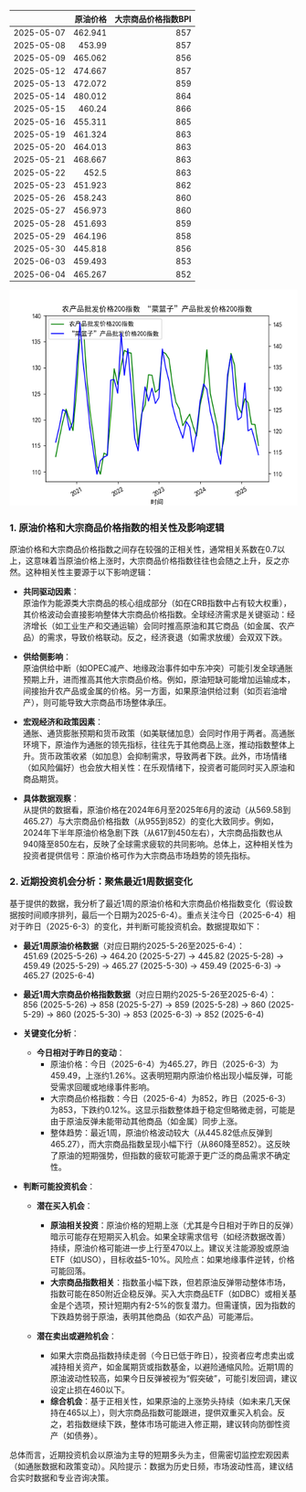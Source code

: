 |            |   原油价格 |   大宗商品价格指数BPI |
|:-----------|-----------:|----------------------:|
| 2025-05-07 |    462.941 |                   857 |
| 2025-05-08 |    453.99  |                   857 |
| 2025-05-09 |    465.062 |                   856 |
| 2025-05-12 |    474.667 |                   857 |
| 2025-05-13 |    472.072 |                   859 |
| 2025-05-14 |    480.012 |                   864 |
| 2025-05-15 |    460.24  |                   866 |
| 2025-05-16 |    455.311 |                   865 |
| 2025-05-19 |    461.324 |                   863 |
| 2025-05-20 |    464.013 |                   863 |
| 2025-05-21 |    468.667 |                   863 |
| 2025-05-22 |    452.5   |                   863 |
| 2025-05-23 |    451.923 |                   862 |
| 2025-05-26 |    458.243 |                   860 |
| 2025-05-27 |    456.973 |                   860 |
| 2025-05-28 |    451.693 |                   859 |
| 2025-05-29 |    464.196 |                   858 |
| 2025-05-30 |    445.818 |                   856 |
| 2025-06-03 |    459.493 |                   853 |
| 2025-06-04 |    465.267 |                   852 |

![图](MSCI_copper.png)

### 1. 原油价格和大宗商品价格指数的相关性及影响逻辑

原油价格和大宗商品价格指数之间存在较强的正相关性，通常相关系数在0.7以上，这意味着当原油价格上涨时，大宗商品价格指数往往也会随之上升，反之亦然。这种相关性主要源于以下影响逻辑：

- **共同驱动因素**：  
  原油作为能源类大宗商品的核心组成部分（如在CRB指数中占有较大权重），其价格波动会直接影响整体大宗商品价格指数。全球经济需求是关键驱动：经济增长（如工业生产和交通运输）会同时推高原油和其它商品（如金属、农产品）的需求，导致价格联动。反之，经济衰退（如需求放缓）会双双下跌。

- **供给侧影响**：  
  原油供给中断（如OPEC减产、地缘政治事件如中东冲突）可能引发全球通胀预期上升，进而推高其他大宗商品价格。例如，原油短缺可能增加运输成本，间接抬升农产品或金属的价格。另一方面，如果原油供给过剩（如页岩油增产），则可能导致大宗商品市场整体承压。

- **宏观经济和政策因素**：  
  通胀、通货膨胀预期和货币政策（如美联储加息）会同时作用于两者。高通胀环境下，原油作为通胀的领先指标，往往先于其他商品上涨，推动指数整体上升。货币政策收紧（如加息）会抑制需求，导致两者下跌。此外，市场情绪（如风险偏好）也会放大相关性：在乐观情绪下，投资者可能同时买入原油和商品期货。

- **具体数据观察**：  
  从提供的数据看，原油价格在2024年6月至2025年6月的波动（从569.58到465.27）与大宗商品价格指数（从955到852）的变化大致同步。例如，2024年下半年原油价格急剧下跌（从617到450左右），大宗商品指数也从940降至850左右，反映了全球需求疲软的共同影响。总体上，这种相关性为投资者提供信号：原油价格可作为大宗商品市场趋势的领先指标。

### 2. 近期投资机会分析：聚焦最近1周数据变化

基于提供的数据，我分析了最近1周的原油价格和大宗商品价格指数变化（假设数据按时间顺序排列，最后一个日期为2025-6-4）。重点关注今日（2025-6-4）相对于昨日（2025-6-3）的变化，并判断可能投资机会。数据提取如下：

- **最近1周原油价格数据**（对应日期约2025-5-26至2025-6-4）：  
  451.69 (2025-5-26) → 464.20 (2025-5-27) → 445.82 (2025-5-28) → 459.49 (2025-5-29) → 465.27 (2025-5-30) → 459.49 (2025-6-3) → 465.27 (2025-6-4)  

- **最近1周大宗商品价格指数数据**（对应日期约2025-5-26至2025-6-4）：  
  856 (2025-5-26) → 858 (2025-5-27) → 859 (2025-5-28) → 860 (2025-5-29) → 860 (2025-5-30) → 853 (2025-6-3) → 852 (2025-6-4)  

- **关键变化分析**：  
  - **今日相对于昨日的变动**：  
    - 原油价格：今日（2025-6-4）为465.27，昨日（2025-6-3）为459.49，上涨约1.26%。这表明短期内原油价格出现小幅反弹，可能受需求回暖或地缘事件影响。  
    - 大宗商品价格指数：今日（2025-6-4）为852，昨日（2025-6-3）为853，下跌约0.12%。这显示指数整体趋于稳定但略微走弱，可能是由于原油反弹未能带动其他商品（如金属）同步上涨。  
    - 整体趋势：最近1周，原油价格波动较大（从445.82低点反弹到465.27），而大宗商品指数呈现小幅下行（从860降至852）。这反映了原油的短期强势，但指数的疲软可能源于更广泛的商品需求不确定性。

- **判断可能投资机会**：  
  - **潜在买入机会**：  
    - **原油相关投资**：原油价格的短期上涨（尤其是今日相对于昨日的反弹）暗示可能存在短期买入机会。如果全球需求信号（如经济数据改善）持续，原油价格可能进一步上行至470以上。建议关注能源股或原油ETF（如USO），目标收益5-10%。风险点：如果地缘事件逆转，价格可能回落。  
    - **大宗商品指数相关**：指数虽小幅下跌，但若原油反弹带动整体市场，指数可能在850附近企稳反弹。买入大宗商品ETF（如DBC）或相关基金是个选项，预计短期内有2-5%的恢复潜力。但需谨慎，因为指数的下跌趋势弱于原油，表明其他商品（如农产品）可能滞后。  

  - **潜在卖出或避险机会**：  
    - 如果大宗商品指数持续走弱（今日已低于昨日），投资者应考虑卖出或减持相关资产，如金属期货或指数基金，以避险通缩风险。近期1周的原油波动性较高，如果今日反弹被视为“假突破”，可能引发回调，建议设定止损在460以下。  
    - **综合机会**：基于正相关性，如果原油的上涨势头持续（如未来几天保持在465以上），则大宗商品指数可能跟进，提供双重买入机会。反之，若指数继续下跌，整体市场可能进入修正期，建议转向防御性资产（如债券）。

总体而言，近期投资机会以原油为主导的短期多头为主，但需密切监控宏观因素（如通胀数据和政策变动）。风险提示：数据为历史日频，市场波动性高，建议结合实时数据和专业咨询决策。